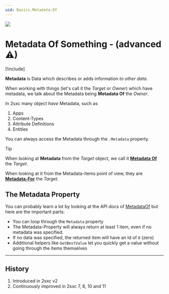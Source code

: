 ```yaml
---
uid: Basics.Metadata.Of
---
```


<img src="~/assets/features/metadata.svg" class="feature">

# Metadata Of Something - (advanced ⚠)

[!include[](~/pages/basics/stack/_shared-float-summary.md)]
<style>.context-box-summary .data-all { visibility: visible; } </style>

**Metadata** is Data which describes or adds information _to other data_.

When working with things (let's call it the _Target_ or _Owner_) which have metadata, we talk about the Metadata being **Metadata Of** the _Owner_.

In 2sxc many object _have_ Metadata, such as

1. Apps
1. Content-Types
1. Attribute Definitions
1. Entities

You can always access the Metadata through the `.Metadata` property.

> [!TIP]
> When looking at **Metadata** from the _Target_ object, we call it **[Metadata Of](xref:Basics.Metadata.For)** the _Target_.
>
> When looking at it from the Metadata-items point of view, they are **[Metadata-For](xref:Basics.Metadata.For)** the _Target_.

## The Metadata Property

You can probably learn a lot by looking at the API docs of [MetadataOf](xref:ToSic.Eav.Metadata.IMetadata) but here are the important parts:

* You can loop through the `Metadata` property
* The Metadata-Property will always return at least 1 item, even if no metadata was specified.
* If no data was specified, the returned item will have an Id of `0` (zero)
* Additional helpers like `GetBestValue` let you quickly get a value without going through the items themselves


---

## History

1. Introduced in 2sxc v2
1. Continuously improved in 2sxc 7, 8, 10 and 11
